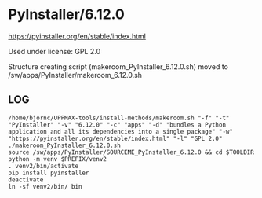 PyInstaller/6.12.0
========================

<https://pyinstaller.org/en/stable/index.html>

Used under license:
GPL 2.0


Structure creating script (makeroom_PyInstaller_6.12.0.sh) moved to /sw/apps/PyInstaller/makeroom_6.12.0.sh

LOG
---

    /home/bjornc/UPPMAX-tools/install-methods/makeroom.sh "-f" "-t" "PyInstaller" "-v" "6.12.0" "-c" "apps" "-d" "bundles a Python application and all its dependencies into a single package" "-w" "https://pyinstaller.org/en/stable/index.html" "-l" "GPL 2.0"
    ./makeroom_PyInstaller_6.12.0.sh
    source /sw/apps/PyInstaller/SOURCEME_PyInstaller_6.12.0 && cd $TOOLDIR
    python -m venv $PREFIX/venv2
    . venv2/bin/activate
    pip install pyinstaller
    deactivate
    ln -sf venv2/bin/ bin

